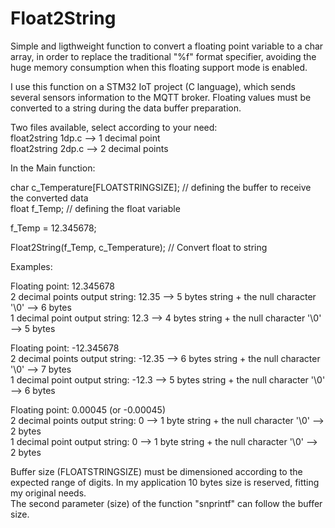 # Float2String

Simple and ligthweight function to convert a floating point variable to a char array, in order to replace the traditional "%f" format specifier, avoiding the huge memory consumption when this floating support mode is enabled.

I use this function on a STM32 IoT project (C language), which sends several sensors information to the MQTT broker. Floating values must be converted to a string during the data buffer preparation.

Two files available, select according to your need:<br/>
float2string 1dp.c --> 1 decimal point<br/>
float2string 2dp.c --> 2 decimal points

In the Main function:

char c_Temperature[FLOATSTRINGSIZE];    // defining the buffer to receive the converted data<br/>
float f_Temp;                           // defining the float variable

f_Temp = 12.345678;

Float2String(f_Temp, c_Temperature);    // Convert float to string

Examples:

Floating point: 12.345678<br/>
 2 decimal points output string: 12.35 --> 5 bytes string + the null character '\0' --> 6 bytes<br/>
 1 decimal point output string: 12.3 --> 4 bytes string + the null character '\0' --> 5 bytes

Floating point: -12.345678<br/>
 2 decimal points output string: -12.35 --> 6 bytes string + the null character '\0' --> 7 bytes<br/>
 1 decimal point output string: -12.3 --> 5 bytes string + the null character '\0' --> 6 bytes

Floating point: 0.00045 (or -0.00045)<br/>
 2 decimal points output string: 0 --> 1 byte string + the null character '\0' --> 2 bytes<br/>
 1 decimal point output string: 0 --> 1 byte string + the null character '\0' --> 2 bytes

Buffer size (FLOATSTRINGSIZE) must be dimensioned according to the expected range of digits. In my application 10 bytes size is reserved, fitting my original needs.<br/>
The second parameter (size) of the function "snprintf" can follow the buffer size.
